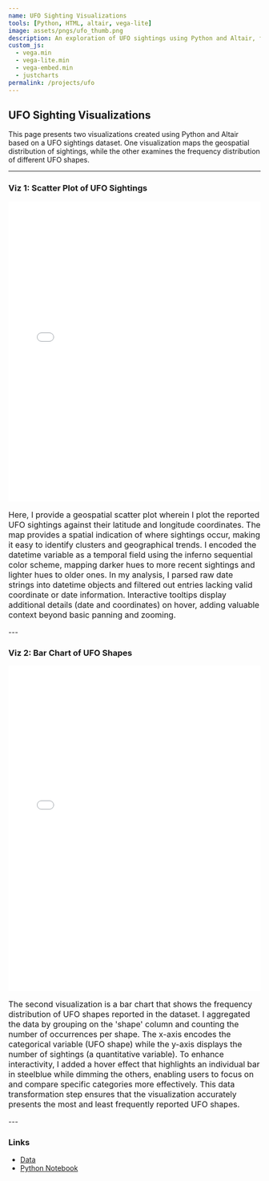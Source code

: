 ```yaml
---
name: UFO Sighting Visualizations
tools: [Python, HTML, altair, vega-lite]
image: assets/pngs/ufo_thumb.png
description: An exploration of UFO sightings using Python and Altair, featuring a geospatial scatter plot and a bar chart of UFO shapes.
custom_js:
  - vega.min
  - vega-lite.min
  - vega-embed.min
  - justcharts
permalink: /projects/ufo
---
```


## UFO Sighting Visualizations

This page presents two visualizations created using Python and Altair based on a UFO sightings dataset. One visualization maps the geospatial distribution of sightings, while the other examines the frequency distribution of different UFO shapes.

---

###  Viz 1: Scatter Plot of UFO Sightings

<iframe src="/assets/scatter_plot.html" width="100%" height="600" style="border:none;"></iframe>

<p style="font-size:16px;">
Here, I provide a geospatial scatter plot wherein I plot the reported UFO sightings against their latitude and longitude coordinates. The map provides a spatial indication of where sightings occur, making it easy to identify clusters and geographical trends. I encoded the datetime variable as a temporal field using the inferno sequential color scheme, mapping darker hues to more recent sightings and lighter hues to older ones. In my analysis, I parsed raw date strings into datetime objects and filtered out entries lacking valid coordinate or date information. Interactive tooltips display additional details (date and coordinates) on hover, adding valuable context beyond basic panning and zooming.
</p>
---

### Viz 2: Bar Chart of UFO Shapes

<iframe src="/assets/bar_chart.html" width="100%" height="650" style="border:none;"></iframe>

<p style="font-size:16px;">
The second visualization is a bar chart that shows the frequency distribution of UFO shapes reported in the dataset. I aggregated the data by grouping on the 'shape' column and counting the number of occurrences per shape. The x-axis encodes the categorical variable (UFO shape) while the y-axis displays the number of sightings (a quantitative variable). To enhance interactivity, I added a hover effect that highlights an individual bar in steelblue while dimming the others, enabling users to focus on and compare specific categories more effectively. This data transformation step ensures that the visualization accurately presents the most and least frequently reported UFO shapes.
</p>
---

### Links

- [Data](https://github.com/UIUC-iSchool-DataViz/is445_data/raw/main/ufo-scrubbed-geocoded-time-standardized-00.csv)  
- [Python Notebook](https://github.com/justinw2274/justinw2274.github.io/blob/main/Workbook.ipynb)
